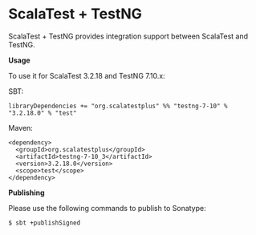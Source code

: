 # ScalaTest + TestNG
ScalaTest + TestNG provides integration support between ScalaTest and TestNG.

**Usage**

To use it for ScalaTest 3.2.18 and TestNG 7.10.x: 

SBT: 

```
libraryDependencies += "org.scalatestplus" %% "testng-7-10" % "3.2.18.0" % "test"
```

Maven: 

```
<dependency>
  <groupId>org.scalatestplus</groupId>
  <artifactId>testng-7-10_3</artifactId>
  <version>3.2.18.0</version>
  <scope>test</scope>
</dependency>
```

**Publishing**

Please use the following commands to publish to Sonatype: 

```
$ sbt +publishSigned
```
